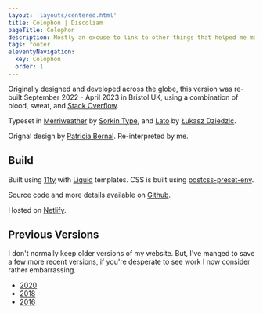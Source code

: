 ```yaml
---
layout: 'layouts/centered.html'
title: Colophon | Discoliam
pageTitle: Colophon
description: Mostly an excuse to link to other things that helped me make this.
tags: footer
eleventyNavigation:
  key: Colophon
  order: 1
---
```


Originally designed and developed across the globe, this version was re-built September 2022 - April 2023 in Bristol UK, using a combination of blood, sweat, and [Stack Overflow](https://xkcd.com/979/).

Typeset in [Merriweather](https://fonts.google.com/specimen/Merriweather) by [Sorkin Type](http://sorkintype.com), and [Lato](https://fonts.google.com/specimen/Lato) by [Łukasz Dziedzic](http://www.lukaszdziedzic.eu).

Orignal design by [Patricia Bernal](http://patriciabernal.ca/). Re-interpreted by me.

## Build

Built using [11ty](https://www.11ty.dev/) with [Liquid](https://shopify.github.io/liquid/) templates. CSS is built using [postcss-preset-env](https://preset-env.cssdb.org/).

Source code and more details available on [Github](https://github.com/discoliam/discoliam2022).

Hosted on [Netlify](https://www.netlify.com/).

## Previous Versions

I don't normally keep older versions of my website. But, I've manged to save a few more recent versions, if you're desperate to see work I now consider rather embarrassing.

- [2020](https://2020.discoliam.com/)
- [2018](https://2018.discoliam.com/)
- [2016](https://2016.discoliam.com/)
